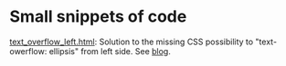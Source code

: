 # Small snippets of code

[text_overflow_left.html](https://github.com/jkubos/snippets/blob/master/text_overflow_left.html): Solution to the missing CSS possibility to "text-owerflow: ellipsis" from left side. See [blog](https://kubosj.wordpress.com/2016/02/10/text-overflow-ellipsis-from-left/).

